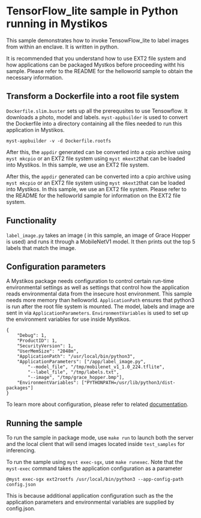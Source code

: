 # TensorFlow_lite sample in Python running in Mystikos

This sample demonstrates how to invoke TensowFlow_lite to label images from within an enclave. It is written in python.

It is recommended that you understand how to use EXT2 file system and how applications can be packaged
Mystkos before proceeding witht his sample. Please refer to the README for the helloworld sample
to obtain the necessary information.

## Transform a Dockerfile into a root file system

`Dockerfile.slim.buster` sets up all the prerequsites to use Tensowflow. It downloads a photo, model and labels.
`myst-appbuilder` is used to convert the Dockerfile into a directory containing all the files needed to run this application in Mystikos.
```
myst-appbuilder -v -d Dockerfile.rootfs
```

After this, the `appdir` generated can be converted into a cpio archive using `myst mkcpio` or an EXT2 file system using `myst mkext2`that can be loaded into Mystikos.
In this sample, we use an EXT2 file system.

After this, the `appdir` generated can be converted into a cpio archive using `myst mkcpio` or an EXT2 file system using `myst mkext2`that can be loaded into Mystikos.
In this sample, we use an EXT2 file system. Please refer to the README for the helloworld sample for information on the EXT2 file system.

## Functionality 

`label_image.py` takes an image ( in this sample, an image of Grace Hopper is used) and runs it through a MobileNetV1 model.
It then prints out the top 5 labels that match the image.

## Configuration parameters

A Mystikos package needs configuration to control certain run-time environmental settings as well as settings that control how the application reads environmental data from the insecure host environment.
This sample needs more memory than helloworld. `ApplicationPath` ensures that python3 is run after the root file system is mounted. The model, labels and image are sent in via `ApplicationParameters`.
`EnvironmentVariables` is used to set up the environment variables for use inside Mystikos.

```
{
    "Debug": 1,
    "ProductID": 1,
    "SecurityVersion": 1,
    "UserMemSize": "2048m",
    "ApplicationPath": "/usr/local/bin/python3",
    "ApplicationParameters": ["/app/label_image.py",
        "--model_file", "/tmp/mobilenet_v1_1.0_224.tflite",
        "--label_file", "/tmp/labels.txt",
        "--image", "/tmp/grace_hopper.bmp"],
    "EnvironmentVariables": ["PYTHONPATH=/usr/lib/python3/dist-packages"]
}
```
To learn more about configuration, please refer to related [documentation](../doc/sign-package.md).

## Running the sample

To run the sample in package mode, use `make run` to launch both the server and the local client that will
send images located inside `test_samples` for inferencing.

To run the sample using `myst exec-sgx`, use `make runexec`. Note that the `myst-exec` command takes the application configuration as a parameter
```
@myst exec-sgx ext2rootfs /usr/local/bin/python3 --app-config-path config.json
```
This is because additional application configuration such as the the application parameters and environmental variables are supplied by config.json.